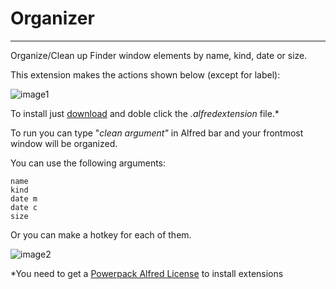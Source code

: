 Organizer
=================

***
Organize/Clean up Finder window elements by name, kind, date or size. 

This extension makes the actions shown below (except for label):

![image1]

To install just [download][download] and doble click the *.alfredextension* file.*

To run you can type "*clean argument"* in Alfred bar and your frontmost window will be organized.

You can use the following arguments:

    name
    kind
    date m
    date c
    size             

Or you can make a hotkey for each of them. 

![image2]


*You need to get a [Powerpack Alfred License][PP] to install extensions

[PP]:http://www.alfredapp.com "Alfred"
[download]:https://github.com/downloads/jonathanwiesel/Enforcer-Projects-/Organizer.alfredextension "Organizer"

[image1]: http://cl.ly/image/2D1E3Q1n3j1x/organizerfinder.png  "menu"

[image2]:http://cl.ly/image/36250T353u3F/Screen%20Shot%202012-08-28%20at%202.04.16%20PM.png "hotkey"

